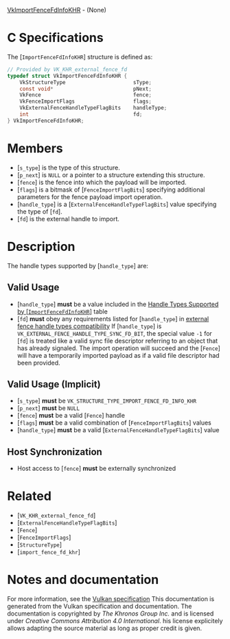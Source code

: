 [VkImportFenceFdInfoKHR](https://www.khronos.org/registry/vulkan/specs/1.3-extensions/man/html/VkImportFenceFdInfoKHR.html) - (None)

# C Specifications
The [`ImportFenceFdInfoKHR`] structure is defined as:
```c
// Provided by VK_KHR_external_fence_fd
typedef struct VkImportFenceFdInfoKHR {
    VkStructureType                      sType;
    const void*                          pNext;
    VkFence                              fence;
    VkFenceImportFlags                   flags;
    VkExternalFenceHandleTypeFlagBits    handleType;
    int                                  fd;
} VkImportFenceFdInfoKHR;
```

# Members
- [`s_type`] is the type of this structure.
- [`p_next`] is `NULL` or a pointer to a structure extending this structure.
- [`fence`] is the fence into which the payload will be imported.
- [`flags`] is a bitmask of [`FenceImportFlagBits`] specifying additional parameters for the fence payload import operation.
- [`handle_type`] is a [`ExternalFenceHandleTypeFlagBits`] value specifying the type of [`fd`].
- [`fd`] is the external handle to import.

# Description
The handle types supported by [`handle_type`] are:
## Valid Usage
-  [`handle_type`] **must**  be a value included in the [Handle Types Supported by [`ImportFenceFdInfoKHR`]](https://www.khronos.org/registry/vulkan/specs/1.3-extensions/html/vkspec.html#synchronization-fence-handletypes-fd) table
-  [`fd`] **must**  obey any requirements listed for [`handle_type`] in [external fence handle types compatibility](https://www.khronos.org/registry/vulkan/specs/1.3-extensions/html/vkspec.html#external-fence-handle-types-compatibility)
If [`handle_type`] is `VK_EXTERNAL_FENCE_HANDLE_TYPE_SYNC_FD_BIT`, the
special value `-1` for [`fd`] is treated like a valid sync file descriptor
referring to an object that has already signaled.
The import operation will succeed and the [`Fence`] will have a
temporarily imported payload as if a valid file descriptor had been
provided.
## Valid Usage (Implicit)
-  [`s_type`] **must**  be `VK_STRUCTURE_TYPE_IMPORT_FENCE_FD_INFO_KHR`
-  [`p_next`] **must**  be `NULL`
-  [`fence`] **must**  be a valid [`Fence`] handle
-  [`flags`] **must**  be a valid combination of [`FenceImportFlagBits`] values
-  [`handle_type`] **must**  be a valid [`ExternalFenceHandleTypeFlagBits`] value

## Host Synchronization
- Host access to [`fence`] **must**  be externally synchronized

# Related
- [`VK_KHR_external_fence_fd`]
- [`ExternalFenceHandleTypeFlagBits`]
- [`Fence`]
- [`FenceImportFlags`]
- [`StructureType`]
- [`import_fence_fd_khr`]

# Notes and documentation
For more information, see the [Vulkan specification](https://www.khronos.org/registry/vulkan/specs/1.3-extensions/html/vkspec.html)
This documentation is generated from the Vulkan specification and documentation.
The documentation is copyrighted by *The Khronos Group Inc.* and is licensed under *Creative Commons Attribution 4.0 International*.
his license explicitely allows adapting the source material as long as proper credit is given.
        